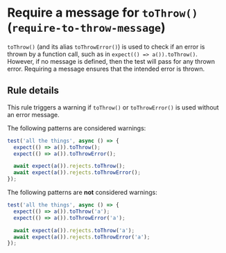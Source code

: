 # Require a message for `toThrow()` (`require-to-throw-message`)

`toThrow()` (and its alias `toThrowError()`) is used to check if an error is
thrown by a function call, such as in `expect(() => a()).toThrow()`. However, if
no message is defined, then the test will pass for any thrown error. Requiring a
message ensures that the intended error is thrown.

## Rule details

This rule triggers a warning if `toThrow()` or `toThrowError()` is used without
an error message.

The following patterns are considered warnings:

```js
test('all the things', async () => {
  expect(() => a()).toThrow();
  expect(() => a()).toThrowError();

  await expect(a()).rejects.toThrow();
  await expect(a()).rejects.toThrowError();
});
```

The following patterns are **not** considered warnings:

```js
test('all the things', async () => {
  expect(() => a()).toThrow('a');
  expect(() => a()).toThrowError('a');

  await expect(a()).rejects.toThrow('a');
  await expect(a()).rejects.toThrowError('a');
});
```
